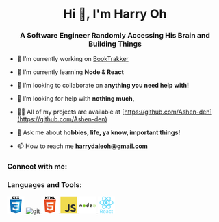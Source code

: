 <h1 align="center">Hi 👋, I'm Harry Oh</h1>
<h3 align="center">A Software Engineer Randomly Accessing His Brain and Building Things</h3>

- 🔭 I’m currently working on [BookTrakker](https://github.com/Ashen-den/BookTracker)

- 🌱 I’m currently learning **Node & React**

- 👯 I’m looking to collaborate on **anything you need help with!**

- 🤝 I’m looking for help with **nothing much,**

- 👨‍💻 All of my projects are available at [https://github.com/Ashen-den](https://github.com/Ashen-den)

- 💬 Ask me about **hobbies, life, ya know, important things!**

- 📫 How to reach me **harrydaleoh@gmail.com**

<h3 align="left">Connect with me:</h3>
<p align="left">
</p>

<h3 align="left">Languages and Tools:</h3>
<p align="left"> <a href="https://www.w3schools.com/css/" target="_blank" rel="noreferrer"> <img src="https://raw.githubusercontent.com/devicons/devicon/master/icons/css3/css3-original-wordmark.svg" alt="css3" width="40" height="40"/> </a> <a href="https://git-scm.com/" target="_blank" rel="noreferrer"> <img src="https://www.vectorlogo.zone/logos/git-scm/git-scm-icon.svg" alt="git" width="40" height="40"/> </a> <a href="https://www.w3.org/html/" target="_blank" rel="noreferrer"> <img src="https://raw.githubusercontent.com/devicons/devicon/master/icons/html5/html5-original-wordmark.svg" alt="html5" width="40" height="40"/> </a> <a href="https://developer.mozilla.org/en-US/docs/Web/JavaScript" target="_blank" rel="noreferrer"> <img src="https://raw.githubusercontent.com/devicons/devicon/master/icons/javascript/javascript-original.svg" alt="javascript" width="40" height="40"/> </a> <a href="https://nodejs.org" target="_blank" rel="noreferrer"> <img src="https://raw.githubusercontent.com/devicons/devicon/master/icons/nodejs/nodejs-original-wordmark.svg" alt="nodejs" width="40" height="40"/> </a> <a href="https://reactjs.org/" target="_blank" rel="noreferrer"> <img src="https://raw.githubusercontent.com/devicons/devicon/master/icons/react/react-original-wordmark.svg" alt="react" width="40" height="40"/> </a> </p>
